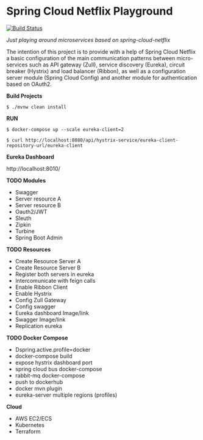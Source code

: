 # Spring Cloud Netflix Playground

[![Build Status](https://travis-ci.org/fpjunqueira/spring-cloud-netflix-playground.svg?branch=master)](https://travis-ci.org/fpjunqueira/spring-cloud-netflix-playground)

_Just playing around microservices based on spring-cloud-netflix_

The intention of this project is to provide with a help of Spring Cloud Netflix a basic configuration of the main communication patterns between micro-services such as API gateway (Zull), service discovery (Eureka), circuit breaker (Hystrix) and load balancer (Ribbon), as well as a configuration server module (Spring Cloud Config) and another module for authentication based on OAuth2.

**Build Projects**

`$ ./mvnw clean install
`

**RUN**

`$ docker-compose up --scale eureka-client=2`

`$ curl http://localhost:8080/api/hystrix-service/eureka-client-repository-url/eureka-client`

**Eureka Dashboard**

http://localhost:8010/


**TODO Modules**

- Swagger
- Server resource A
- Server resource B
- Oauth2/JWT 
- Sleuth
- Zipkin
- Turbine
- Spring Boot Admin

**TODO Resources**

- Create Resource Server A
- Create Resource Server B
- Register both servers in eureka
- Intercomunicate with feign calls
- Enable Ribbon Client
- Enable Hystrix
- Config Zull Gateway
- Config swagger
- Eureka dashboard Image/link
- Swagger Image/link
- Replication eureka

**TODO Docker Compose**

- Dspring.active.profile=docker
- docker-compose build
- expose hystrix dashboard port
- spring cloud bus docker-compose
- rabbit-mq docker-compose
- push to dockerhub
- docker mvn plugin
- eureka-server multiple regions (profiles)

**Cloud**

- AWS EC2/ECS
- Kubernetes
- Terraform
